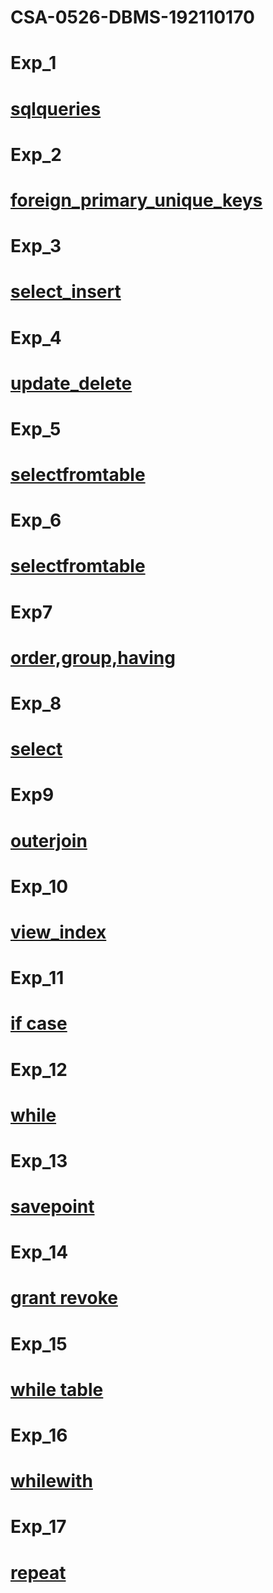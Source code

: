 # CSA-0526-DBMS-192110170
# Exp_1
# [sqlqueries](https://github.com/Ajayxii/CSA-0526-DBMS-192110170/blob/main/dbms-exp1.txt)
# Exp_2
# [foreign_primary_unique_keys](https://github.com/Ajayxii/CSA-0526-DBMS-192110170/blob/main/dbms-exp2.txt)
# Exp_3
# [select_insert](https://github.com/Ajayxii/CSA-0526-DBMS-192110170/blob/main/dbms-exp3.txt)
# Exp_4
# [update_delete](https://github.com/Ajayxii/CSA-0526-DBMS-192110170/blob/main/dbms-exp4.txt)
# Exp_5
# [selectfromtable](https://github.com/Ajayxii/CSA-0526-DBMS-192110170/blob/main/dbms-exp5.txt)
# Exp_6
# [selectfromtable](https://github.com/Ajayxii/CSA-0526-DBMS-192110170/blob/main/dbms-exp6.txt)
# Exp7
# [order,group,having](https://github.com/Ajayxii/CSA-0526-DBMS-192110170/blob/main/dbms-exp7.txt)
# Exp_8
# [select](https://github.com/Ajayxii/CSA-0526-DBMS-192110170/blob/main/dbms-exp8.txt)
# Exp9
# [outerjoin](https://github.com/Ajayxii/CSA-0526-DBMS-192110170/blob/main/dbms-exp9.txt)
# Exp_10
# [view_index](https://github.com/Ajayxii/CSA-0526-DBMS-192110170/blob/main/dbms10.txt)
# Exp_11
# [if case](https://github.com/Ajayxii/CSA-0526-DBMS-192110170/blob/main/dbms-exp11.txt)
# Exp_12
# [while](https://github.com/Ajayxii/CSA-0526-DBMS-192110170/blob/main/dbms_exp12.txt)
# Exp_13
# [savepoint](https://github.com/Ajayxii/CSA-0526-DBMS-192110170/blob/main/dbms-exp13.txt)
# Exp_14
# [grant revoke](https://github.com/Ajayxii/CSA-0526-DBMS-192110170/blob/main/dbms-exp14.txt)
# Exp_15
# [while table](https://github.com/Ajayxii/CSA-0526-DBMS-192110170/blob/main/dbms-exp15.txt)
# Exp_16
# [whilewith](https://github.com/Ajayxii/CSA-0526-DBMS-192110170/blob/main/DBMS-EXP16.txt)
# Exp_17
# [repeat](https://github.com/Ajayxii/CSA-0526-DBMS-192110170/blob/main/dbms-exp17.txt)
